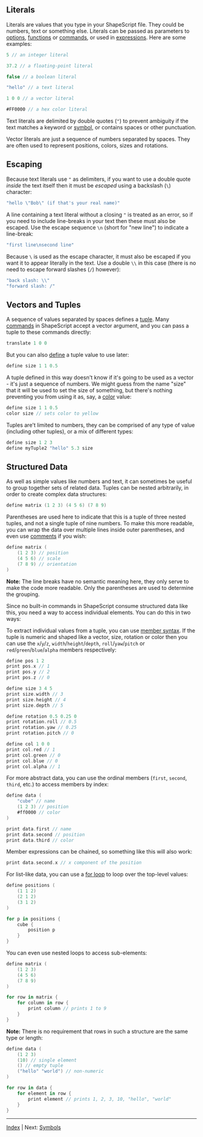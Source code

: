 Literals
---

Literals are values that you type in your ShapeScript file. They could be numbers, text or something else. Literals can be passed as parameters to [options](options.md), [functions](functions.md) or [commands](commands.md), or used in [expressions](expressions.md). Here are some examples:

```swift
5 // an integer literal

37.2 // a floating-point literal

false // a boolean literal

"hello" // a text literal

1 0 0 // a vector literal

#FF0000 // a hex color literal
```

Text literals are delimited by double quotes (`"`) to prevent ambiguity if the text matches a keyword or [symbol](symbols.md), or contains spaces or other punctuation. 

Vector literals are just a sequence of numbers separated by spaces. They are often used to represent positions, colors, sizes and rotations.

## Escaping

Because text literals use `"` as delimiters, if you want to use a double quote *inside* the text itself then it must be *escaped* using a backslash (`\`) character:

```swift
"hello \"Bob\" (if that's your real name)"
```

A line containing a text literal without a closing `"` is treated as an error, so if you need to include line-breaks in your text then these must also be escaped. Use the escape sequence `\n` (short for "new line") to indicate a line-break:

```swift
"first line\nsecond line"
```

Because `\` is used as the escape character, it must also be escaped if you want it to appear literally in the text. Use a double `\\` in this case (there is no need to escape forward slashes (`/`) however):

```swift
"back slash: \\"
"forward slash: /"
```

## Vectors and Tuples

A sequence of values separated by spaces defines a [tuple](https://en.wikipedia.org/wiki/Tuple). Many [commands](https://github.com/nicklockwood/ShapeScript/blob/develop/Help/commands.md) in ShapeScript accept a vector argument, and you can pass a tuple to these commands directly:

```swift
translate 1 0 0
```

But you can also [define](symbols.md) a tuple value to use later:

```swift
define size 1 1 0.5
```

A tuple defined in this way doesn't know if it's going to be used as a vector - it's just a sequence of numbers. We might guess from the name "size" that it will be used to set the size of something, but there's nothing preventing you from using it as, say, a [color](materials.md) value:

```swift
define size 1 1 0.5
color size // sets color to yellow
```

Tuples are't limited to numbers, they can be comprised of any type of value (including other tuples), or a mix of different types:

```swift
define size 1 2 3
define myTuple2 "hello" 5.3 size
```

## Structured Data

As well as simple values like numbers and text, it can sometimes be useful to group together sets of related data. Tuples can be nested arbitrarily, in order to create complex data structures:

```swift
define matrix (1 2 3) (4 5 6) (7 8 9)
```

Parentheses are used here to indicate that this is a tuple of three nested tuples, and not a single tuple of nine numbers. To make this more readable, you can wrap the data over multiple lines inside outer parentheses, and even use [comments](comments.md) if you wish:

```swift
define matrix (
    (1 2 3) // position
    (4 5 6) // scale
    (7 8 9) // orientation
)
```

**Note:** The line breaks have no semantic meaning here, they only serve to make the code more readable. Only the parentheses are used to determine the grouping.

Since no built-in commands in ShapeScript consume structured data like this, you need a way to access individual elements. You can do this in two ways:

To extract individual values from a tuple, you can use [member syntax](expressions.md). If the tuple is numeric and shaped like a vector, size, rotation or color then you can use the `x`/`y`/`z`, `width`/`height`/`depth`, `roll`/`yaw`/`pitch` or `red`/`green`/`blue`/`alpha` members respectively:

```swift
define pos 1 2
print pos.x // 1
print pos.y // 2
print pos.z // 0

define size 3 4 5
print size.width // 3
print size.height // 4
print size.depth // 5

define rotation 0.5 0.25 0
print rotation.roll // 0.5
print rotation.yaw // 0.25
print rotation.pitch // 0

define col 1 0 0
print col.red // 1
print col.green // 0
print col.blue // 0
print col.alpha // 1
```

For more abstract data, you can use the ordinal members (`first`, `second`, `third`, etc.) to access members by index:

```swift
define data (
    "cube" // name
    (1 2 3) // position
    #ff0000 // color
)

print data.first // name
print data.second // position
print data.third // color
```

Member expressions can be chained, so something like this will also work:

```swift
print data.second.x // x component of the position
```

For list-like data, you can use a [for loop](control-flow.md) to loop over the top-level values:

```swift
define positions (
    (1 1 2)
    (2 1 2)
    (3 1 2)
)

for p in positions {
    cube {
        position p 
    }
}
```

You can even use nested loops to access sub-elements:

```swift
define matrix (
    (1 2 3)
    (4 5 6)
    (7 8 9)
)

for row in matrix {
    for column in row {
        print column // prints 1 to 9
    }
}
```

**Note:** There is no requirement that rows in such a structure are the same type or length:

```swift
define data (
    (1 2 3)
    (10) // single element
    () // empty tuple
    ("hello" "world") // non-numeric
)

for row in data {
    for element in row {
        print element // prints 1, 2, 3, 10, "hello", "world"
    }
}
```

---
[Index](index.md) | Next: [Symbols](symbols.md)
